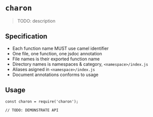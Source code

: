 # `charon`

> TODO: description

## Specification

- Each function name MUST use camel identifier
- One file, one function, one jsdoc annotation
- File names is their exported function name
- Directory names is namespaces & category, `<namespace>/index.js`
- Aliases asigned in `<namespace>/index.js`
- Document annotations conforms to usage

## Usage

```
const charon = require('charon');

// TODO: DEMONSTRATE API
```
